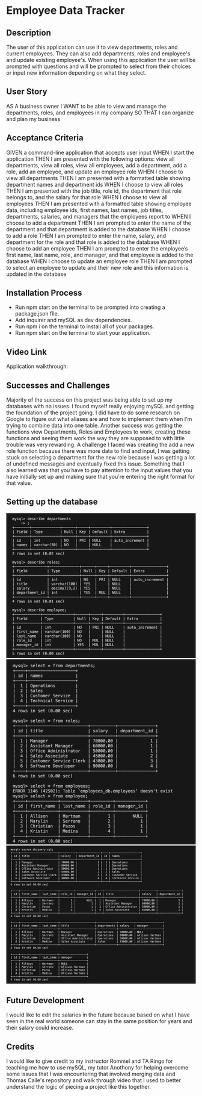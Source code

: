 # Employee Data Tracker

## Description
The user of this application can use it to view departments, roles and current employees. They can also add departments, roles and employee's and update existing employee's.
When using this application the user will be prompted with questions and will be prompted to select from their choices or input new information depending on what they select. 

## User Story
AS A business owner
I WANT to be able to view and manage the departments, roles, and employees in my company
SO THAT I can organize and plan my business

## Acceptance Criteria
GIVEN a command-line application that accepts user input
WHEN I start the application
THEN I am presented with the following options: view all departments, view all roles, view all employees, add a department, add a role, add an employee, and update an employee role
WHEN I choose to view all departments
THEN I am presented with a formatted table showing department names and department ids
WHEN I choose to view all roles
THEN I am presented with the job title, role id, the department that role belongs to, and the salary for that role
WHEN I choose to view all employees
THEN I am presented with a formatted table showing employee data, including employee ids, first names, last names, job titles, departments, salaries, and managers that the employees report to
WHEN I choose to add a department
THEN I am prompted to enter the name of the department and that department is added to the database
WHEN I choose to add a role
THEN I am prompted to enter the name, salary, and department for the role and that role is added to the database
WHEN I choose to add an employee
THEN I am prompted to enter the employee’s first name, last name, role, and manager, and that employee is added to the database
WHEN I choose to update an employee role
THEN I am prompted to select an employee to update and their new role and this information is updated in the database

## Installation Process
- Run npm start on the terminal to be prompted into creating a package.json file.
- Add inquirer and mySQL as dev dependencies.
- Run npm i on the terminal to install all of your packages.
- Run npm start on the terminal to start your application.

## Video Link
Application walkthrough:

## Successes and Challenges
Majority of the success on this project was being able to set up my databases with no issues. I found myself really enjoying mySQL and getting the foundation of the project going. I did have to do some research on Google to figure out what aliases are and how to implement them when I'm trying to combine data into one table. Another success was getting the functions view Departments, Roles and Employees to work, creating these functions and seeing them work the way they are supposed to with little trouble was very rewarding. A challenge I faced was creating the add a new role function because there was more data to find and input, I was getting stuck on selecting a department for the new role because I was getting a lot of undefined messages and eventually fixed this issue. Something that I also learned was that you have to pay attention to the input values that you have initially set up and making sure that you're entering the right format for that value. 

## Setting up the database 
![](./images/data.jpg)
![](./images/data1.jpg)
![](./images/data2.jpg)

## Future Development
I would like to edit the salaries in the future because based on what I have seen in the real world someone can stay in the same position for years and their salary could increase.

## Credits
I would like to give credit to my instructor Rommel and TA Ringo for teaching me how to use mySQL, my tutor Anothony for helping overcome some issues that I was encountering that involved merging data and Thomas Calle's repository and walk through video that I used to better understand the logic of piecing a project like this together. 


